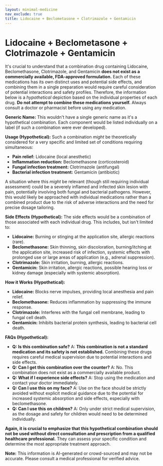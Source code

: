 ```yaml
---
layout: minimal-medicine
nav_exclude: true
title: Lidocaine + Beclometasone + Clotrimazole + Gentamicin
---
```


# Lidocaine + Beclometasone + Clotrimazole + Gentamicin

It's crucial to understand that a combination drug containing Lidocaine, Beclomethasone, Clotrimazole, and Gentamicin **does not exist as a commercially available, FDA-approved formulation.**  Each of these medications has its own distinct uses and potential side effects, and combining them in a single preparation would require careful consideration of potential interactions and safety profiles.  Therefore, the information below is a *hypothetical* depiction based on the individual properties of each drug.  **Do not attempt to combine these medications yourself.** Always consult a doctor or pharmacist before using any medication.

**Generic Name:**  This wouldn't have a single generic name as it's a hypothetical combination.  Each component would be listed individually on a label (if such a combination were ever developed).


**Usage (Hypothetical):**  Such a combination *might* be theoretically considered for a very specific and limited set of conditions requiring simultaneous:

* **Pain relief:** Lidocaine (local anesthetic)
* **Inflammation reduction:** Beclomethasone (corticosteroid)
* **Fungal infection treatment:** Clotrimazole (antifungal)
* **Bacterial infection treatment:** Gentamicin (antibiotic)

A situation where this *might* be relevant (though still requiring individual assessment) could be a severely inflamed and infected skin lesion with pain, potentially involving both fungal and bacterial pathogens. However, this would likely be approached with individual medications rather than a combined product due to the risk of adverse interactions and the need for precise dosage tailoring.


**Side Effects (Hypothetical):** The side effects would be a combination of those associated with each individual drug.  This includes, but isn't limited to:

* **Lidocaine:** Burning or stinging at the application site, allergic reactions (rare).
* **Beclomethasone:** Skin thinning, skin discoloration, burning/itching at the application site, increased risk of infection,  systemic effects with prolonged use or large areas of application (e.g., adrenal suppression).
* **Clotrimazole:** Skin irritation, burning, allergic reactions.
* **Gentamicin:** Skin irritation, allergic reactions, possible hearing loss or kidney damage (especially with systemic absorption).


**How it Works (Hypothetical):**

* **Lidocaine:** Blocks nerve impulses, providing local anesthesia and pain relief.
* **Beclomethasone:** Reduces inflammation by suppressing the immune response.
* **Clotrimazole:** Interferes with the fungal cell membrane, leading to fungal cell death.
* **Gentamicin:** Inhibits bacterial protein synthesis, leading to bacterial cell death.


**FAQs (Hypothetical):**

* **Q: Is this combination safe?** A:  **This combination is not a standard medication and its safety is not established.**  Combining these drugs requires careful medical supervision due to potential interactions and side effects.
* **Q:  Can I get this combination over the counter?** A: No.  This combination does not exist as a commercially available product.
* **Q:  What if I experience side effects?** A: Stop using the medication and contact your doctor immediately.
* **Q:  Can I use this on my face?** A:  Use on the face should be strictly avoided without explicit medical guidance due to the potential for increased systemic absorption and side effects, especially with beclomethasone.
* **Q:  Can I use this on children?** A:  Only under strict medical supervision, as the dosage and safety for children would need to be determined individually.


**Again, it is crucial to emphasize that this hypothetical combination should not be used without direct consultation and prescription from a qualified healthcare professional.**  They can assess your specific condition and determine the most appropriate treatment approach.


**Note:** This information is AI-generated or crowd-sourced and may not be accurate. Please consult a medical professional for verified advice.